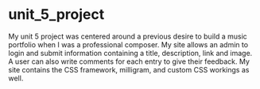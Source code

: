 # unit_5_project

My unit 5 project was centered around a previous desire to build a music portfolio when I was a professional composer. My site allows an admin to login and submit information containing a title, description, link and image. A user can also write comments for each entry to give their feedback. My site contains the CSS framework, milligram, and custom CSS workings as well. 
